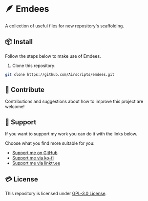 # 🪶 Emdees
A collection of useful files for new repository's scaffolding.

## 📦 Install
Follow the steps below to make use of Emdees.

1. Clone this repository:
```bash
git clone https://github.com/Airscripts/emdees.git
```

## 🤝 Contribute
Contributions and suggestions about how to improve this project are welcome!

## 💚 Support
If you want to support my work you can do it with the links below.

Choose what you find more suitable for you:  
- [Support me on GitHub](https://github.com/sponsors/Airscripts)
- [Support me via ko-fi](https://ko-fi.com/airscript)
- [Support me via linktr.ee](https://linktr.ee/airscript)

## 💳 License  
This repository is licensed under [GPL-3.0 License](https://github.com/Airscripts/emdees/blob/main/LICENSE).
